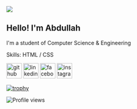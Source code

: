 ![](https://scontent.fdac24-1.fna.fbcdn.net/v/t1.6435-9/46995981_257047434967011_5504417171586940928_n.jpg?_nc_cat=107&ccb=1-5&_nc_sid=0debeb&_nc_eui2=AeFPPj3Sxq17txtMbR0KFVFkiiHQYT8iN8KKIdBhPyI3wlaTTcOzUS3c0Ea6uFFdWcOw6gdTacgeEuP3BUnAQdiq&_nc_ohc=KfFpH67YjtUAX_c7E_C&tn=4g9a8LxcforAF7KI&_nc_ht=scontent.fdac24-1.fna&oh=00_AT91XyvIkF8c5lsVPlagAIEca8tJ8JyAPuX5bMbCSMyizw&oe=620BB5A3)
## Hello! I'm Abdullah


I'm a student of Computer Science & Engineering

Skills: HTML / CSS



[<img src='https://cdn.jsdelivr.net/npm/simple-icons@3.0.1/icons/github.svg' alt='github' height='40'>](https://github.com/staywithabdullah)  [<img src='https://cdn.jsdelivr.net/npm/simple-icons@3.0.1/icons/linkedin.svg' alt='linkedin' height='40'>](https://www.linkedin.com/in/staywithabdullah/)  [<img src='https://cdn.jsdelivr.net/npm/simple-icons@3.0.1/icons/facebook.svg' alt='facebook' height='40'>](https://www.facebook.com/staywithabdullah)  [<img src='https://cdn.jsdelivr.net/npm/simple-icons@3.0.1/icons/instagram.svg' alt='instagram' height='40'>](https://www.instagram.com/staywithabdullah/)  

[![trophy](https://github-profile-trophy.vercel.app/?username=staywithabdullah)](https://github.com/ryo-ma/github-profile-trophy)

![Profile views](https://gpvc.arturio.dev/staywithabdullah)  
